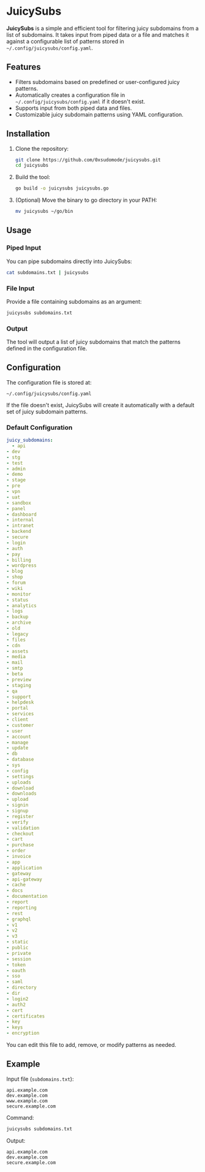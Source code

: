 # JuicySubs

**JuicySubs** is a simple and efficient tool for filtering juicy subdomains from a list of subdomains. It takes input from piped data or a file and matches it against a configurable list of patterns stored in `~/.config/juicysubs/config.yaml`.

## Features

- Filters subdomains based on predefined or user-configured juicy patterns.
- Automatically creates a configuration file in `~/.config/juicysubs/config.yaml` if it doesn't exist.
- Supports input from both piped data and files.
- Customizable juicy subdomain patterns using YAML configuration.

## Installation

1. Clone the repository:
   ```bash
   git clone https://github.com/0xsudomode/juicysubs.git
   cd juicysubs
   ```

2. Build the tool:
   ```bash
   go build -o juicysubs juicysubs.go
   ```

3. (Optional) Move the binary to go directory in your PATH:
   ```bash
   mv juicysubs ~/go/bin
   ```

## Usage

### Piped Input

You can pipe subdomains directly into JuicySubs:
```bash
cat subdomains.txt | juicysubs
```

### File Input

Provide a file containing subdomains as an argument:
```bash
juicysubs subdomains.txt
```

### Output

The tool will output a list of juicy subdomains that match the patterns defined in the configuration file.

## Configuration

The configuration file is stored at:
```
~/.config/juicysubs/config.yaml
```

If the file doesn't exist, JuicySubs will create it automatically with a default set of juicy subdomain patterns.

### Default Configuration

```yaml
juicy_subdomains:
  - api
- dev
- stg
- test
- admin
- demo
- stage
- pre
- vpn
- uat
- sandbox
- panel
- dashboard
- internal
- intranet
- backend
- secure
- login
- auth
- pay
- billing
- wordpress
- blog
- shop
- forum
- wiki
- monitor
- status
- analytics
- logs
- backup
- archive
- old
- legacy
- files
- cdn
- assets
- media
- mail
- smtp
- beta
- preview
- staging
- qa
- support
- helpdesk
- portal
- services
- client
- customer
- user
- account
- manage
- update
- db
- database
- sys
- config
- settings
- uploads
- download
- downloads
- upload
- signin
- signup
- register
- verify
- validation
- checkout
- cart
- purchase
- order
- invoice
- app
- application
- gateway
- api-gateway
- cache
- docs
- documentation
- report
- reporting
- rest
- graphql
- v1
- v2
- v3
- static
- public
- private
- session
- token
- oauth
- sso
- saml
- directory
- dir
- login2
- auth2
- cert
- certificates
- key
- keys
- encryption
```

You can edit this file to add, remove, or modify patterns as needed.

## Example

Input file (`subdomains.txt`):
```
api.example.com
dev.example.com
www.example.com
secure.example.com
```

Command:
```bash
juicysubs subdomains.txt
```

Output:
```
api.example.com
dev.example.com
secure.example.com
```

